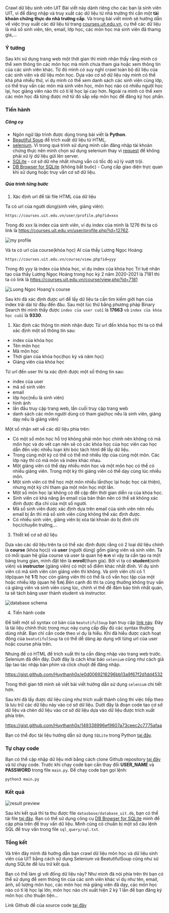 Crawl dữ liệu sinh viên UIT
Bài viết này dành riêng cho các bạn là sinh viên UIT, vì để đăng nhập và truy xuất các dữ liệu từ nhà trường thì cần một **tài khoản chứng thực do nhà trường cấp**. Và trong bài viết mình sẽ hướng dẫn về việc truy xuất các dữ liệu từ trang [courses.uit.edu.vn](https://courses.uit.edu.vn), cụ thể các dữ liệu là mã số sinh viên, tên, email, lớp học, các môn học mà sinh viên đã thamg gia,...

### Ý tưởng
Sau khi sử dụng trang web một thời gian thì mình nhận thấy rằng mình có thể xem thông tin các môn học mà mình chưa tham gia hoặc xem thông tin của các sinh viên khác. Từ đó mình có suy nghĩ crawl toàn bộ dữ liệu của các sinh viên và dữ liệu môn học. Dựa vào cơ sở dữ liệu này mình có thể khá phá nhiều thứ, ví dụ mình có thể xem danh sách các sinh viên cùng lớp, có thể truy vấn các môn mà sinh viên học, môn học nào có nhiều người học lại, học giảng viên nào thì có tỉ lệ học lại cao hơn. Ngoài ra mình có thể xem các môn học đã từng được mở từ đó sắp xếp môn học để đăng ký học phần.

### Tiến hành

##### Công cụ

- Ngôn ngữ lập trình được dùng trong bài viết là **Python**.
- [Beautiful Soup](https://www.crummy.com/software/BeautifulSoup/bs4/doc/) để trích xuất dữ liệu từ HTML.
- [selenium](https://selenium-python.readthedocs.io/). Vì trong quá trình sử dụng mình cần đăng nhập tài khoản chứng thực nên mình chọn sử dụng selenium thay vì [request](https://docs.python-requests.org/en/latest/) để không phải xử lý dữ liệu gửi lên server.
- [SQLite](https://docs.python.org/3/library/sqlite3.html) - cơ sở dữ nhẹ nhất nhưng vẫn có tốc độ xử lý vượt trội.
- [DB Browser for SQLite](https://sqlitebrowser.org/) (không bắt buôc) - Cung cấp giao diện trực quan khi sử dụng hoặc truy vấn cơ sở dữ liệu. 
  
##### Qúa trình từng bước

1. Xác định url để tải file HTML của dữ liệu

Ta có url của người dùng(sinh viên, giảng viên):

```
https://courses.uit.edu.vn/user/profile.php?id=xxx
```
Trong đó xxx là index của sinh viên, ví dụ index của mình là 1276 thì ta có link là <https://courses.uit.edu.vn/user/profile.php?id=12762>.

![my profile](https://raw.githubusercontent.com/Huythanh0x/crawl_uit_data/master/images/user_profile_example.png)

Và ta có url của course(khóa học) AI của thầy Lương Ngọc Hoàng:

```
https://courses.uit.edu.vn/course/view.php?id=yyy
```
Trong đó yyy là index của khóa học, ví dụ index của khóa học Trí tuệ nhân tạo của thầy Lương Ngọc Hoàng trong học kỳ 2 năm 2020-2021 là 7181 thì ta có link là <https://courses.uit.edu.vn/course/view.php?id=7181>

![Luong Ngoc Hoang's course](https://raw.githubusercontent.com/Huythanh0x/crawl_uit_data/master/images/course_example.png)

Sau khi đã xác định được url để lấy dữ liệu ta cần tìm kiếm giới hạn của index trải dài từ đâu đến đâu. Sau một lúc thử bằng phương pháp Binary Search thì mình thấy được `index của user cuối` là **17663** và `index của khóa học cuối` là **9330**.

1. Xác định các thông tin mình nhận được
Từ url đến khóa học thì ta có thể xác định một số thông tin sau:

- index của khóa học
- Tên môn học
- Mã môn học
- Thời gian của khóa học(học kỳ và năm học)
- Giảng viên của khóa học

Từ url đến user thì ta xác định được một số thông tin sau:
- index của user
- mã số sinh viên
- email
- lớp học(nếu là sinh viên)
- hình ảnh
- lần đầu truy cập trang web, lần cuối truy cập trang web
- danh sách các môn người dùng có tham gia(học nếu là sinh viên, giảng dạy nếu là giảng viên)
  
Một số nhận xét về các dữ liệu phía trên:
- Có một số môn học hỗ trợ không phải môn học chính nên không có mã môn học và do vét cạn nên sẽ có các khóa học của học viên cao học dẫn đến việc nhiễu loạn khi bóc tách html để lấy dữ liệu.
- Trong cùng một kỳ có thể có thể mở nhiều lớp của cùng một môn. Các lớp này thì có mã môn và index khác nhau.
- Một giảng viên có thể dạy nhiều môn học và một môn học có thể có nhiều giảng viên. Trong một kỳ thì giảng viên có thể dạy cùng lúc nhiều môn.
- Một sinh viên có thể học một môn nhiều lần(học lại hoặc học cải thiện), nhưng một kỳ chỉ tham gia một môn học một lần.
- Một số môn học lại không có đề cập đến thời gian diễn ra của khóa học.
- Sinh viên có khả năng ẩn email của bản thân nên có thể sẽ không xác định được địa chỉ của một số người.
- Mã số sinh viên được xác định dựa trên email của sinh viên nên nếu email bị ẩn thì mã số sinh viên cũng không thể xác định được.
- Có nhiều sinh viên, giảng viên bị xóa tài khoản do bị đình chỉ học/chuyển trường,...

3. Thiết kế cơ sở dữ liệu

Dựa vào các dữ liệu trên ta có thể xác định được rằng có 2 loại dữ liệu chính là **course** (khóa học)) và **user** (người dùng) gồm giảng viên và sinh viên.
Ta có mối quan hệ giũa course và user là quan hệ **n:n** vì vậy ta cần tạo ra một bảng trung gian, mình đặt tên là **enroll**(tham gia). Bởi vì ta có **student**(sinh viên) và **instructor** (giảng viên) có một số điểm khác nhất đinh. Ví dụ sinh viên có mã sinh viên còn giảng viên thì không. Và sinh viên chỉ có 1 lớp(quan hệ **1:1**) học còn giảng viên thì có thể là cố vấn học tập của một hoặc nhiều lớp (quan hệ **1:n**).Bên cạnh đó thì ta cũng thường không truy vấn cả giảng viên và sinh viên cùng lúc, chính vì thế để đảm bảo tính nhất quán, ta sẽ tách bảng user thành student và instructor.

![database schema](https://raw.githubusercontent.com/Huythanh0x/crawl_uit_data/master/images/uit_table.png)

4. Tiến hành code 

Để biết một số syntax cơ bản của `beatutifulSoup` bạn truy cập [link này](https://www.crummy.com/software/BeautifulSoup/bs4/doc/). Đây là tài liệu chính thức trong mục này cung cấp đầy đủ các syntax thường dùng nhất. Bạn chỉ cần code theo ví dụ là hiểu.
Khi đã hiểu được cách hoạt động của `beatutifulSoup` ta có thể dễ dàng áp dụng với từng url của user hoặc course phía trên.

Nhưng để có HTML để trích xuất thì ta cần đăng nhập vào trang web trước. Selenium đã đến đây. Dưới đây là cách khai báo `selenium` cũng như cách giả lập tao tác nhập bàn phím và click chuột để đăng nhập.

<https://gist.github.com/Huythanh0x/e0d0069216296bb13a9f67f2d1dd4532>

Trong thời gian tới mình sẽ viết bài viết hướng dẫn sử dụng `selenium` chi tiết hơn.

Sau khi đã lấy được dữ liệu cũng như trích xuất thành công thì việc tiếp theo là lưu trữ các dữ liệu này vào cơ sở dữ liệu. Dưới đây là đoạn code tạo cơ sở dữ liệu và chèn dữ liệu vào cơ sở dữ liệu dựa vào dữ liệu được trích xuất phía trên.

<https://gist.github.com/Huythanh0x/149338996ef9607a73ceec2c7775afaa>

Bạn có thể đọc tài liệu hướng dẫn sử dụng `SQLite` trong Python [tại đây](https://docs.python.org/3/library/sqlite3.html).
### Tự chạy code

Bạn có thể cập nhập dữ liệu mới bằng cách clone Github repository [tại đây]() và tử chạy code.
Trước khi chạy code bạn cần thay đổi **USER_NAME** và **PASSWORD** trong file `main.py`.
Để chạy code bạn gọi lệnh:

```
python3 main.py
```

### Kết quả

![result preview](https://raw.githubusercontent.com/Huythanh0x/crawl_uit_data/master/images/result_preview.png)

Sau khi kết quả thì ta thu được file `datasbase/database_uit.db`, bạn có thể tải file [tại đây](https://raw.githubusercontent.com/Huythanh0x/crawl_uit_data/master/database/database_uit.db). Bạn có thể sử dụng công cụ [DB Browser for SQLite](https://sqlitebrowser.org/) mình để cập phía trên để truy vấn dữ liệu.
Mình cũng có chuẩn bị một số câu lệnh SQL để truy vấn trong file `sql_query/sql.txt`.

### Tổng kết
Và trên đây mình đã hướng dẫn bạn crawl dữ liệu môn học và dữ liệu sinh viên của UIT bằng cách sử dụng Selenium và BeatutifulSoup cũng như sử dụng SQLite để lưu trữ kết quả.

Bạn có thể làm gì với đống dữ liệu này? Như mình đã nói phía trên thì bạn có thể sử dụng để xem thông tin của các sinh viên khác ví dụ như tên, email, ảnh, số lượng môn học, các môn học mà giảng viên đã dạy, các môn học nào có tỉ lệ học lại lớn, môn học nào chỉ xuất hiện 2 kỳ 1 lần để bạn đăng ký môn học cho thuận tiện...

Link Github để của source code [tại đây](https://github.com/Huythanh0x/crawl_uit_data)